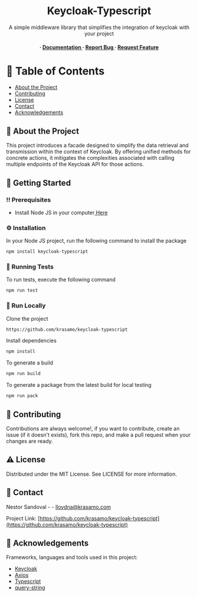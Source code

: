 <div align='center'>

<h1>Keycloak-Typescript</h1>
<p>A simple middleware library that simplifies the integration of keycloak with your project</p>

<h4> <span> · </span> <a href="https://github.com/Krasamo/keycloak-typescript/blob/master/README.md"> Documentation </a> <span> · </span> <a href="https://github.com/Krasamo/keycloak-typescript/issues"> Report Bug </a> <span> · </span> <a href="https://github.com/Krasamo/keycloak-typescript/issues"> Request Feature </a> </h4>


</div>

# :notebook_with_decorative_cover: Table of Contents

- [About the Project](#star2-about-the-project)
- [Contributing](#wave-contributing)
- [License](#warning-license)
- [Contact](#handshake-contact)
- [Acknowledgements](#gem-acknowledgements)


## :star2: About the Project
This project introduces a facade designed to simplify the data retrieval and transmission within the context of Keycloak. 
By offering unified methods for concrete actions, it mitigates the complexities associated with calling multiple endpoints of the Keycloak API for those actions.

## :toolbox: Getting Started

### :bangbang: Prerequisites

- Install Node JS in your computer<a href="https://nodejs.org/en/"> Here</a>


### :gear: Installation

In your Node JS project, run the following command to install the package
```bash
npm install keycloak-typescript
```


### :test_tube: Running Tests

To run tests, execute the following command
```bash
npm run test
```


### :running: Run Locally

Clone the project

```bash
https://github.com/krasamo/keycloak-typescript
```
Install dependencies
```bash
npm install
```
To generate a build
```bash
npm run build
```
To generate a package from the latest build for local testing
```bash
npm run pack
```


## :wave: Contributing

Contributions are always welcome!, if you want to contribute, create an issue (if it doesn't exists), fork this repo, and make a pull request when your changes are ready.

## :warning: License

Distributed under the MIT License. See LICENSE for more information.

## :handshake: Contact

Nestor Sandoval - - lloydna@krasamo.com

Project Link: [https://github.com/krasamo/keycloak-typescript](https://github.com/krasamo/keycloak-typescript)

## :gem: Acknowledgements

Frameworks, languages and tools used in this project:

- [Keycloak](https://www.keycloak.org/)
- [Axios](https://www.npmjs.com/package/axios)
- [Typescript](https://www.typescriptlang.org/)
- [query-string](https://www.npmjs.com/package/query-string)
